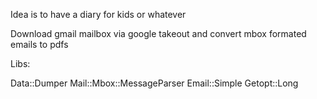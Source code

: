 Idea is to have a diary for kids or whatever

Download gmail mailbox via google takeout and convert mbox formated emails to pdfs

Libs:

 Data::Dumper
 Mail::Mbox::MessageParser
 Email::Simple
 Getopt::Long

